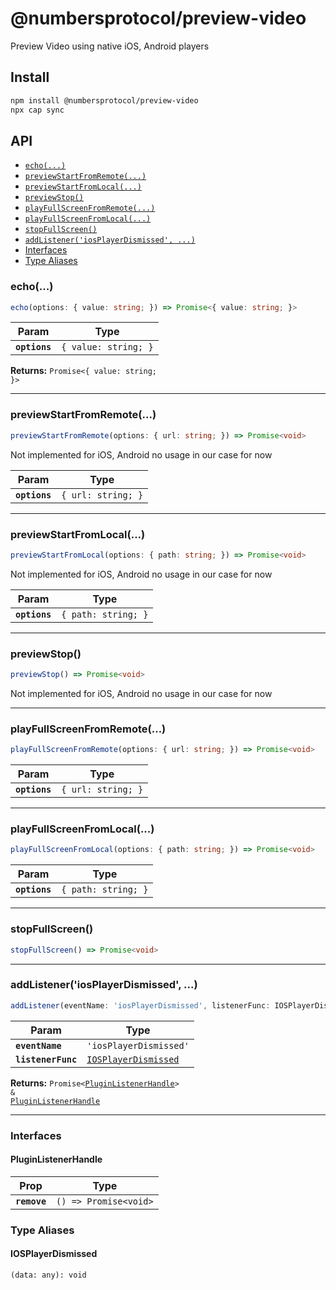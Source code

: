 # @numbersprotocol/preview-video

Preview Video using native iOS, Android players

## Install

```bash
npm install @numbersprotocol/preview-video
npx cap sync
```

## API

<docgen-index>

* [`echo(...)`](#echo)
* [`previewStartFromRemote(...)`](#previewstartfromremote)
* [`previewStartFromLocal(...)`](#previewstartfromlocal)
* [`previewStop()`](#previewstop)
* [`playFullScreenFromRemote(...)`](#playfullscreenfromremote)
* [`playFullScreenFromLocal(...)`](#playfullscreenfromlocal)
* [`stopFullScreen()`](#stopfullscreen)
* [`addListener('iosPlayerDismissed', ...)`](#addlisteneriosplayerdismissed)
* [Interfaces](#interfaces)
* [Type Aliases](#type-aliases)

</docgen-index>

<docgen-api>
<!--Update the source file JSDoc comments and rerun docgen to update the docs below-->

### echo(...)

```typescript
echo(options: { value: string; }) => Promise<{ value: string; }>
```

| Param         | Type                            |
| ------------- | ------------------------------- |
| **`options`** | <code>{ value: string; }</code> |

**Returns:** <code>Promise&lt;{ value: string; }&gt;</code>

--------------------


### previewStartFromRemote(...)

```typescript
previewStartFromRemote(options: { url: string; }) => Promise<void>
```

Not implemented for iOS, Android no usage in our case for now

| Param         | Type                          |
| ------------- | ----------------------------- |
| **`options`** | <code>{ url: string; }</code> |

--------------------


### previewStartFromLocal(...)

```typescript
previewStartFromLocal(options: { path: string; }) => Promise<void>
```

Not implemented for iOS, Android no usage in our case for now

| Param         | Type                           |
| ------------- | ------------------------------ |
| **`options`** | <code>{ path: string; }</code> |

--------------------


### previewStop()

```typescript
previewStop() => Promise<void>
```

Not implemented for iOS, Android no usage in our case for now

--------------------


### playFullScreenFromRemote(...)

```typescript
playFullScreenFromRemote(options: { url: string; }) => Promise<void>
```

| Param         | Type                          |
| ------------- | ----------------------------- |
| **`options`** | <code>{ url: string; }</code> |

--------------------


### playFullScreenFromLocal(...)

```typescript
playFullScreenFromLocal(options: { path: string; }) => Promise<void>
```

| Param         | Type                           |
| ------------- | ------------------------------ |
| **`options`** | <code>{ path: string; }</code> |

--------------------


### stopFullScreen()

```typescript
stopFullScreen() => Promise<void>
```

--------------------


### addListener('iosPlayerDismissed', ...)

```typescript
addListener(eventName: 'iosPlayerDismissed', listenerFunc: IOSPlayerDismissed) => Promise<PluginListenerHandle> & PluginListenerHandle
```

| Param              | Type                                                              |
| ------------------ | ----------------------------------------------------------------- |
| **`eventName`**    | <code>'iosPlayerDismissed'</code>                                 |
| **`listenerFunc`** | <code><a href="#iosplayerdismissed">IOSPlayerDismissed</a></code> |

**Returns:** <code>Promise&lt;<a href="#pluginlistenerhandle">PluginListenerHandle</a>&gt; & <a href="#pluginlistenerhandle">PluginListenerHandle</a></code>

--------------------


### Interfaces


#### PluginListenerHandle

| Prop         | Type                                      |
| ------------ | ----------------------------------------- |
| **`remove`** | <code>() =&gt; Promise&lt;void&gt;</code> |


### Type Aliases


#### IOSPlayerDismissed

<code>(data: any): void</code>

</docgen-api>

